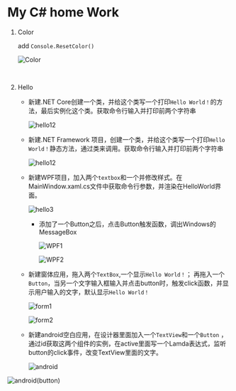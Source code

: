 # My C# home Work
1. Color 

   add `Console.ResetColor()`

   ![Color](pic/Color.png)

   ​

2. Hello 

   * 新建.NET Core创建一个类，并给这个类写一个打印`Hello World！`的方法，最后实例化这个类。获取命令行输入并打印前两个字符串

     ![hello12](pic/hello12.png)

   * 新建.NET Framework 项目，创建一个类，并给这个类写一个打印`Hello World！`静态方法，通过类来调用。获取命令行输入并打印前两个字符串

     ![hello12](pic/hello12.png)

   * 新建WPF项目，加入两个`textbox`和一个并修改样式。在MainWindow.xaml.cs文件中获取命令行参数，并渲染在HelloWorld界面。

     ![hello3](pic/hello3.png)

     * 添加了一个Button之后，点击Button触发函数，调出Windows的MessageBox

       ![WPF1](pic/WPF1.png)

       ![WPF2](pic/WPF2.png)

   * 新建窗体应用，拖入两个`TextBox`,一个显示`Hello World！`； 再拖入一个`Button`，当另一个文字输入框输入并点击button时，触发click函数，并显示用户输入的文字，默认显示`Hello World！`

     ![form1](pic/form1.png)

     ![form2](pic/form2.png)

   * 新建android空白应用，在设计器里面加入一个`TextView`和一个`Button` ，通过id获取这两个组件的实例，在active里面写一个Lamda表达式，监听button的click事件，改变TextView里面的文字。

     ![android](pic/android.png)


![android(button)](pic/android(button).png)


